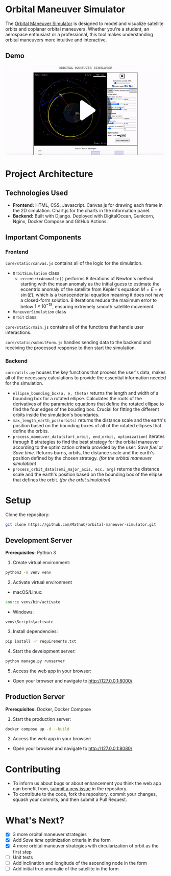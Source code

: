 # Orbital Maneuver Simulator

The [Orbital Maneuver Simulator](https://www.orbitalmaneuversimulator.com/) is designed to model and visualize satellite orbits and coplanar orbital maneuvers. 
Whether you're a student, an aerospace enthusiast or a professional, this tool makes understanding orbital maneuvers more intuitive and interactive.

## Demo

<a href="https://www.youtube.com/watch?v=ykY9Iua_OEU">
  <img src="img/omsDemo.gif" width="500">
</a>

# Project Architecture

## Technologies Used
 - **Frontend:** HTML, CSS, Javascript. Canvas.js for drawing each frame in the 2D simulation. Chart.js for the charts in the information panel.
 - **Backend:** Built with Django. Deployed with DigitalOcean, Gunicorn, Nginx, Docker Compose and GitHub Actions.

## Important Components

### Frontend
`core/static/canvas.js` contains all of the logic for the simulation.
  - `OrbitSimulation` class
    - `eccentricAnomalie()` performs 8 iterations of Newton's method starting with the mean anomaly as the initial guess to estimate the eccentric anomaly of the satellite from Kepler's equation $M = E - e \cdot \sin(E)$, which is a transcendental equation meaning it does not have a closed-form solution. 8 iterations reduce the maximum error to below $1 \times 10^{-15}$, ensuring extremely smooth satellite movement.
  - `ManeuverSimulation` class
  - `Orbit` class

`core/static/main.js` contains all of the functions that handle user interactions.

`core/static/submitForm.js` handles sending data to the backend and receiving the processed response to then start the simulation.

### Backend
`core/utils.py` houses the key functions that process the user's data, makes all of the necessary calculations to provide the essential information needed for the simulation.
  - `ellipse_bounding_box(a, e, theta)` returns the length and width of a bounding box for a rotated ellipse. Calculates the roots of the derivatives of the parametric equations that define the rotated ellipse to find the four edges of the bouding box. Crucial for fitting the different orbits inside the simulation's boundaries.
  - `max_length_earth_pos(orbits)` returns the distance scale and the earth's position based on the bounding boxes of all of the rotated ellipses that define the orbits.
  - `process_maneuver_data(start_orbit, end_orbit, optimization)` iterates through 8 strategies to find the best strategy for the orbital maneuver according to the optimization criteria provided by the user: *Save fuel* or *Save time*. Returns burns, orbits, the distance scale and the earth's position defined by the chosen strategy. *(for the orbital maneuver simulation)*
  - `process_orbit_data(semi_major_axis, ecc, arg)` returns the distance scale and the earth's position based on the bounding box of the ellipse that defines the orbit. *(for the orbit simulation)*

# Setup
Clone the repository:
```bash
git clone https://github.com/MathuC/orbital-maneuver-simulator.git
```
## Development Server
**Prerequisites:** Python 3
1. Create virtual environment:
```bash
python3 -m venv venv
```
2. Activate virtual environment
 - macOS/Linux:
```bash
source venv/bin/activate
```
 - Windows:
```batch
venv\Scripts\activate
```
3. Install dependencies:
```bash
pip install -r requirements.txt
```
4. Start the development server:
```bash
python manage.py runserver
```
5. Access the web app in your browser:
 - Open your browser and navigate to http://127.0.0.1:8000/

## Production Server
**Prerequisites:** Docker, Docker Compose
1. Start the production server:
```bash
docker compose up -d --build
```
2. Access the web app in your browser:
 - Open your browser and navigate to http://127.0.0.1:8080/

# Contributing
 - To inform us about bugs or about enhancement you think the web app can benefit from, [submit a new issue](https://github.com/MathuC/orbital-maneuver-simulator/issues/new) in the repository.
 - To contribute to the code, fork the repository, commit your changes, squash your commits, and then submit a Pull Request.

# What's Next?
- [x] 3 more orbital maneuver strategies
- [x] Add *Save time* optimization criteria in the form
- [x] 4 more orbital maneuver strategies with circularization of orbit as the first step
- [ ] Unit tests
- [ ] Add inclination and longitude of the ascending node in the form
- [ ] Add initial true anomalie of the satellite in the form
